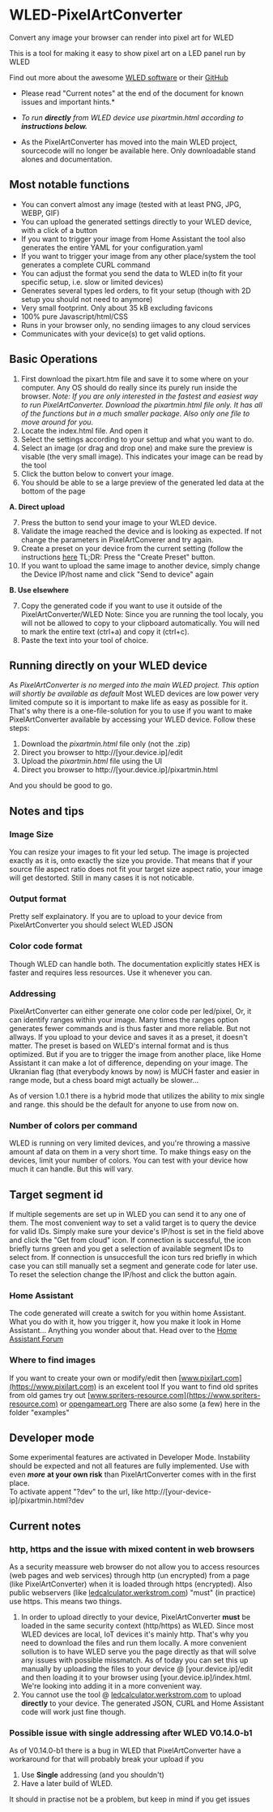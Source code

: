 # WLED-PixelArtConverter
Convert any image your browser can render into pixel art for WLED

This is a tool for making it easy to show pixel art on a LED panel run by WLED

Find out more about the awesome [WLED software](https://kno.wled.ge/) or their [GitHub](https://github.com/Aircoookie/WLED)

* Please read "Current notes" at the end of the document for known issues and important hints.*

* *To run* ***directly*** *from WLED device use pixartmin.html according to* ***instructions below.***  

* As the PixelArtConverter has moved into the main WLED project, sourcecode will no longer be available here. Only downloadable stand alones and documentation.

## Most notable functions

- You can convert almost any image (tested with at least PNG, JPG, WEBP, GIF)
- You can upload the generated settings directly to your WLED device, with a click of a button
- If you want to trigger your image from Home Assistant the tool also generates the entire YAML for your configuration.yaml
- If you want to trigger your image from any other place/system the tool generates a complete CURL command
- You can adjust the format you send the data to WLED in(to fit your specific setup, i.e. slow or limited devices)
- Generates several types led orders, to fit your setup (though with 2D setup you should not need to anymore)
- Very small footprint. Only about 35 kB excluding favicons
- 100% pure Javascript/html/CSS
- Runs in your browser only, no sending iimages to any cloud services
- Communicates with your device(s) to get valid options.

## Basic Operations

1. First download the pixart.htm file and save it to some where on your computer. Any OS should do really since its purely run inside the browser. *Note: If you are only interested in the fastest and easiest way to run PixelArtConverter. Download the pixartmin.html file only. It has all of the functions but in a much smaller package. Also only one file to move around for you.*
2. Locate the index.html file. And open it
3. Select the settings according to your settup and what you want to do.
4. Select an image (or drag and drop one) and make sure the preview is visable (the very small image). This indicates your image can be read by the tool
5. Click the button below to convert your image.
6. You should be able to se a large preview of the generated led data at the bottom of the page  

**A. Direct upload**  

7. Press the button to send your image to your WLED device.
8. Validate the image reached the device and is looking as expected. If not change the parameters in PixelArtConverer and try again.
9. Create a preset on your device from the current setting (follow the instructions [here](https://kno.wled.ge/features/presets/) TL;DR: Press the "Create Preset" button.
10. If you want to upload the same image to another device, simply change the Device IP/host name and click "Send to device" again  

**B. Use elsewhere**  

7. Copy the generated code if you want to use it outside of the PixelArtConverter/WLED Note: Since you are running the tool localy, you will not be allowed to copy to your clipboard automatically. You will ned to mark the entire text (ctrl+a) and copy it (ctrl+c).
8. Paste the text into your tool of choice.  

## Running directly on your WLED device  
*As PixelArtConverter is no merged into the main WLED project. This option will shortly be available as default*
Most WLED devices are low power very limited compute so it is important to make life as easy as possible for it. That's why there is a one-file-solution for you to use if you want to make PixelArtConverter available by accessing your WLED device. Follow these steps:  

1. Download the *pixartmin.html* file only (not the .zip)
2. Direct you browser to http://[your.device.ip]/edit
3. Upload the *pixartmin.html* file using the UI
4. Direct you browser to http://[your.device.ip]/pixartmin.html  

And you should be good to go.

## Notes and tips

### Image Size
You can resize your images to fit your led setup. The image is projected exactly as it is, onto exactly the size you provide. That means that if your source file aspect ratio does not fit your target size aspect ratio, your image will get destorted. Still in many cases it is not noticable.

### Output format
Pretty self explainatory. If you are to upload to your device from PixelArtConverter you should select WLED JSON

### Color code format
Though WLED can handle both. The documentation explicitly states HEX is faster and requires less resources. Use it whenever you can.

### Addressing
PixelArtConverter can either generate one color code per led/pixel, Or, it can identify ranges within your image. Many times the ranges option generates fewer commands and is thus faster and more reliable. But not allways. If you upload to your device and saves it as a preset, it doesn't matter. The preset is based on WLED's internal format and is thus optimized. But if you are to trigger the image from another place, like Home Assistant it can make a lot of difference, depending on your image. The Ukranian flag (that everybody knows by now) is MUCH faster and easier in range mode, but a chess board migt actually be slower...

As of version 1.0.1 there is a hybrid mode that utilizes the ability to mix single and range. this should be the default for anyone to use from now on.

### Number of colors per command
WLED is running on very limited devices, and you're throwing a massive amount af data on them in a very short time. To make things easy on the devices, limit your number of colors. You can test with your device how much it can handle. But this will vary.

## Target segment id  
If multiple segements are set up in WLED you can send it to any one of them. The most convenient way to set a valid target is to query the device for valid IDs. Simply make sure your device's IP/host is set in the field above and click the "Get from cloud" icon. If connection is successful, the icon briefly turns green and you get a selection of available segment IDs to select from. If connection is unsuccesfull the icon turs red briefly in which case you can still manually set a segment and generate code for later use. To reset the selection change the IP/host and click the button again.

### Home Assistant
The code generated will create a switch for you within home Assistant. What you do with it, how you trigger it, how you make it look in Home Assistant... Anything you wonder about that. Head over to the [Home Assistant Forum](https://community.home-assistant.io/)

### Where to find images
If you want to create your own or modify/edit then [www.pixilart.com](https://www.pixilart.com) is an excelent tool
If you want to find old sprites from old games try out [www.spriters-resource.com](https://www.spriters-resource.com) or [opengameart.org](https://opengameart.org/)
There are also some (a few) here in the folder "examples"

## Developer mode  
Some experimental features are activated in Developer Mode. Instability should be expected and not all features are fully implemented. Use with even ***more*** **at your own risk** than PixelArtConverter comes with in the first place.  
To activate appent "?dev" to the url, like http://[your-device-ip]/pixartmin.html?dev

## Current notes

### http, https and the issue with **mixed content** in web browsers
As a security meassure web browser do not allow you to access resources (web pages and web services) through http (un encrypted) from a page (like PixelArtConverter) when it is loaded through https (encrypted). Also public webservers (like [ledcalculator.werkstrom.com](https://ledcalculator.werkstrom.com)) "must" (in practice) use https. This means two things.

1. In order to upload directly to your device, PixelArtConverter **must** be loaded in the same security context (http/https) as WLED. Since most WLED devices are local, IoT devices it's mainly http. That's why you need to download the files and run them locally. A more convenient sollution is to have WLED serve you the page directly as that will solve any issues with possible missmatch. As of today you can set this up manually by uploading the files to your device @ [your.device.ip]/edit and then loading it to your browser using [your.device.ip]/index.html. We're looking into adding it in a more convenient way.
2. You cannot use the tool @ [ledcalculator.werkstrom.com](https://ledcalculator.werkstrom.com) to upload **directly** to your device. The generated JSON, CURL and Home Assistant code will work just fine though.

### Possible issue with single addressing after WLED V0.14.0-b1
As of V0.14.0-b1 there is a bug in WLED that PixelArtConverter have a workaround for that will probably break your upload if you

1. Use **Single** addressing (and you shouldn't)
2. Have a later build of WLED. 

It should in practise not be a problem, but keep in mind if you get issues




